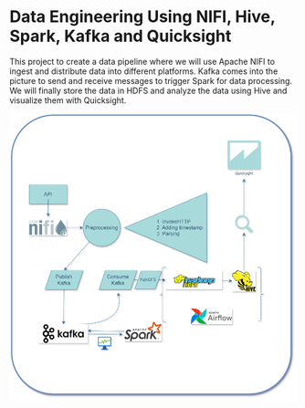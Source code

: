 # Data Engineering Using NIFI, Hive, Spark, Kafka and Quicksight
This project to create a data pipeline where we will use Apache NIFI to ingest and distribute data into different platforms. Kafka comes into the picture to send and receive messages to trigger Spark for data processing. We will finally store the data in HDFS and analyze the data using Hive and visualize them with Quicksight.

![alt text](https://github.com/farsim-hossain/nifi_data-engineering/blob/main/Project%20architecture.drawio.png)
